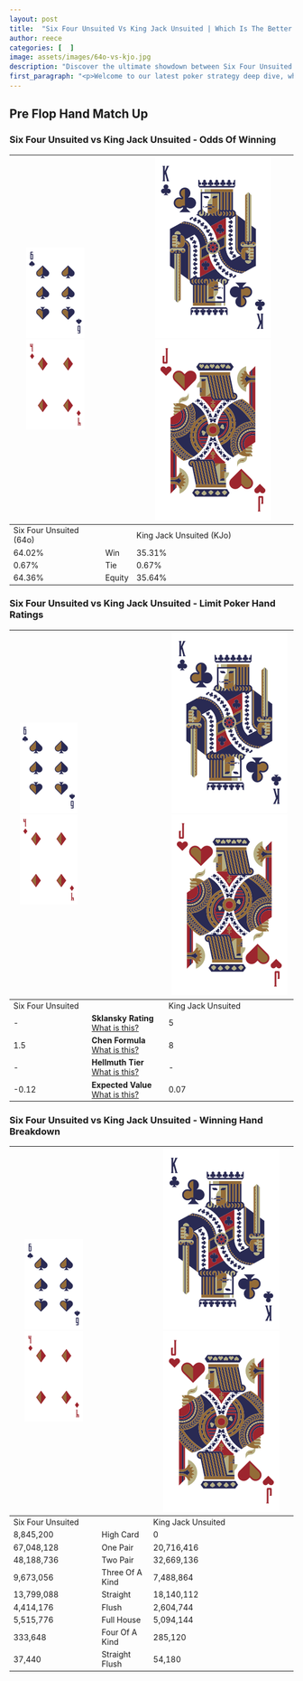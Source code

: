 ```yaml
---
layout: post
title:  "Six Four Unsuited Vs King Jack Unsuited | Which Is The Better Hand In Poker? A Complete Guide"
author: reece
categories: [  ]
image: assets/images/64o-vs-kjo.jpg
description: "Discover the ultimate showdown between Six Four Unsuited and King Jack Unsuited in poker! Uncover the odds, strategies, and scenarios where one hand triumphs over the other. Get ready to up your poker game with this thrilling analysis."
first_paragraph: "<p>Welcome to our latest poker strategy deep dive, where we're pitting two distinct hands against each other in a high-stakes showdown: Six Four Unsuited vs King Jack Unsuited.</p><p>In the dynamic world of poker, every decision counts, and knowing which hand holds the upper hand is key to your success at the table.</p><p>In this article, we'll dissect these two hands, explore the scenarios where one dominates the other, and equip you with the knowledge to make strategic choices that can tip the odds in your favor.</p><p>Get ready to unravel the intriguing dynamics of these poker hands and elevate your game to new heights.</p>"
---
```




[comment]: # (sp0)

## Pre Flop Hand Match Up

<div class="table hand-ratings" markdown="1"> 



### Six Four Unsuited vs King Jack Unsuited - Odds Of Winning


    
| ![image info](assets/images/hand1/6.png) ![image info](assets/images/hand1/4o.png) |  | ![image info](assets/images/hand2/K.png) ![image info](assets/images/hand2/Jo.png) |
| -------- | -------- | -------- |
| Six Four Unsuited (64o) |  | King Jack Unsuited (KJo) |
| 64.02% | Win | 35.31% |
| 0.67% | Tie | 0.67% |
| 64.36% | Equity | 35.64% |




[comment]: # (sp1)



### Six Four Unsuited vs King Jack Unsuited - Limit Poker Hand Ratings


    
| ![image info](assets/images/hand1/6.png) ![image info](assets/images/hand1/4o.png) |  | ![image info](assets/images/hand2/K.png) ![image info](assets/images/hand2/Jo.png) |
| -------- | -------- | -------- |
| Six Four Unsuited |  | King Jack Unsuited |
| - | **Sklansky Rating** [What is this?](/sklansky-rating-explained) | 5 |
| 1.5 | **Chen Formula** [What is this?](/chen-formula-explained) | 8 |
| - | **Hellmuth Tier** [What is this?](/Hellmuth-tier-explained) | - |
| -0.12 | **Expected Value** [What is this?](/expected-value-explained) | 0.07 |




[comment]: # (sp2)



### Six Four Unsuited vs King Jack Unsuited - Winning Hand Breakdown


    
| ![image info](assets/images/hand1/6.png) ![image info](assets/images/hand1/4o.png) |  | ![image info](assets/images/hand2/K.png) ![image info](assets/images/hand2/Jo.png) |
| -------- | -------- | -------- |
| Six Four Unsuited |  | King Jack Unsuited |
| 8,845,200 | High Card | 0 |
| 67,048,128 | One Pair | 20,716,416 |
| 48,188,736 | Two Pair | 32,669,136 |
| 9,673,056 | Three Of A Kind | 7,488,864 |
| 13,799,088 | Straight | 18,140,112 |
| 4,414,176 | Flush | 2,604,744 |
| 5,515,776 | Full House | 5,094,144 |
| 333,648 | Four Of A Kind | 285,120 |
| 37,440 | Straight Flush | 54,180 |




[comment]: # (sp3)



</div>

[comment]: # (sp4)



[comment]: # (sp5)

